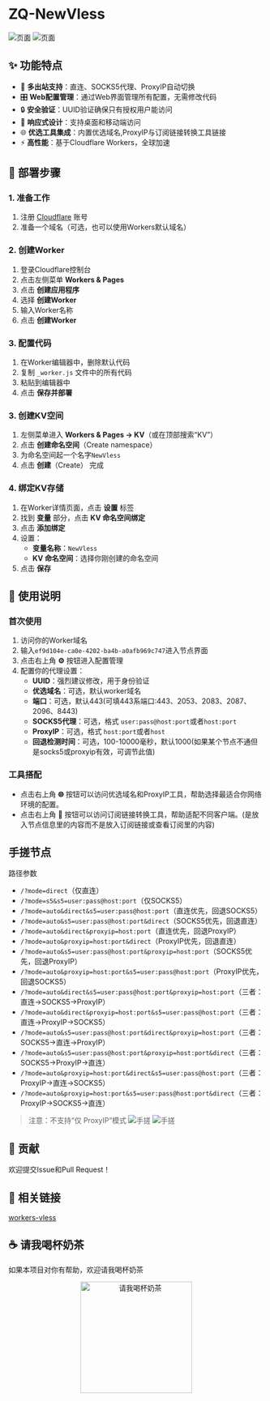 # ZQ-NewVless

![页面](src/3.png)
![页面](src/4.png)


## ✨ 功能特点

- 🚀 **多出站支持**：直连、SOCKS5代理、ProxyIP自动切换
- 🎛️ **Web配置管理**：通过Web界面管理所有配置，无需修改代码
- 🔒 **安全验证**：UUID验证确保只有授权用户能访问
- 📱 **响应式设计**：支持桌面和移动端访问
- 🌐 **优选工具集成**：内置优选域名,ProxyIP与订阅链接转换工具链接
- ⚡ **高性能**：基于Cloudflare Workers，全球加速

## 🚀 部署步骤

### 1. 准备工作

1. 注册 [Cloudflare](https://www.cloudflare.com/) 账号
2. 准备一个域名（可选，也可以使用Workers默认域名）

### 2. 创建Worker

1. 登录Cloudflare控制台
2. 点击左侧菜单 **Workers & Pages**
3. 点击 **创建应用程序**
4. 选择 **创建Worker**
5. 输入Worker名称
6. 点击 **创建Worker**

### 3. 配置代码

1. 在Worker编辑器中，删除默认代码
2. 复制 `_worker.js` 文件中的所有代码
3. 粘贴到编辑器中
4. 点击 **保存并部署**

### 3. 创建KV空间

1. 左侧菜单进入 **Workers & Pages → KV**（或在顶部搜索“KV”）
2. 点击 **创建命名空间**（Create namespace）
3. 为命名空间起一个名字`NewVless`
4. 点击 **创建**（Create） 完成

### 4. 绑定KV存储

1. 在Worker详情页面，点击 **设置** 标签
2. 找到 **变量** 部分，点击 **KV 命名空间绑定**
3. 点击 **添加绑定**
4. 设置：
   - **变量名称**：`NewVless`
   - **KV 命名空间**：选择你刚创建的命名空间
5. 点击 **保存**


## 📖 使用说明

### 首次使用

1. 访问你的Worker域名
2. 输入`ef9d104e-ca0e-4202-ba4b-a0afb969c747`进入节点界面
3. 点击右上角 **⚙️** 按钮进入配置管理
4. 配置你的代理设置：
   - **UUID**：强烈建议修改，用于身份验证
   - **优选域名**：可选，默认worker域名
   - **端口**：可选，默认443(可填443系端口:443、2053、2083、2087、2096、8443)
   - **SOCKS5代理**：可选，格式 `user:pass@host:port`或者`host:port`
   - **ProxyIP**：可选，格式 `host:port`或者`host`
   - **回退检测时间**：可选，100-10000毫秒，默认1000(如果某个节点不通但是socks5或proxyip有效，可调节此值)


### 工具搭配

- 点击右上角 **🌐** 按钮可以访问优选域名和ProxyIP工具，帮助选择最适合你网络环境的配置。
- 点击右上角 **🔗** 按钮可以访问订阅链接转换工具，帮助适配不同客户端。(是放入节点信息里的内容而不是放入订阅链接或查看订阅里的内容)



## 手搓节点
路径参数

* `/?mode=direct`（仅直连）
* `/?mode=s5&s5=user:pass@host:port`（仅SOCKS5）
* `/?mode=auto&direct&s5=user:pass@host:port`（直连优先，回退SOCKS5）
* `/?mode=auto&s5=user:pass@host:port&direct`（SOCKS5优先，回退直连）
* `/?mode=auto&direct&proxyip=host:port`（直连优先，回退ProxyIP）
* `/?mode=auto&proxyip=host:port&direct`（ProxyIP优先，回退直连）
* `/?mode=auto&s5=user:pass@host:port&proxyip=host:port`（SOCKS5优先，回退ProxyIP）
* `/?mode=auto&proxyip=host:port&s5=user:pass@host:port`（ProxyIP优先，回退SOCKS5）
* `/?mode=auto&direct&s5=user:pass@host:port&proxyip=host:port`（三者：直连→SOCKS5→ProxyIP）
* `/?mode=auto&direct&proxyip=host:port&s5=user:pass@host:port`（三者：直连→ProxyIP→SOCKS5）
* `/?mode=auto&s5=user:pass@host:port&direct&proxyip=host:port`（三者：SOCKS5→直连→ProxyIP）
* `/?mode=auto&s5=user:pass@host:port&proxyip=host:port&direct`（三者：SOCKS5→ProxyIP→直连）
* `/?mode=auto&proxyip=host:port&direct&s5=user:pass@host:port`（三者：ProxyIP→直连→SOCKS5）
* `/?mode=auto&proxyip=host:port&s5=user:pass@host:port&direct`（三者：ProxyIP→SOCKS5→直连）

> 注意：不支持“仅 ProxyIP”模式
![手搓](src/1.png)
![手搓](src/2.png)



## 🤝 贡献

欢迎提交Issue和Pull Request！



## 🔗 相关链接

[workers-vless](https://github.com/ymyuuu/workers-vless)
## ☕️ 请我喝杯奶茶

如果本项目对你有帮助，欢迎请我喝杯奶茶 

<p align="center">
  <img src="https://blog.520jacky.ip-ddns.com/img/8.jpg" alt="请我喝杯奶茶" width="220" />
</p>



